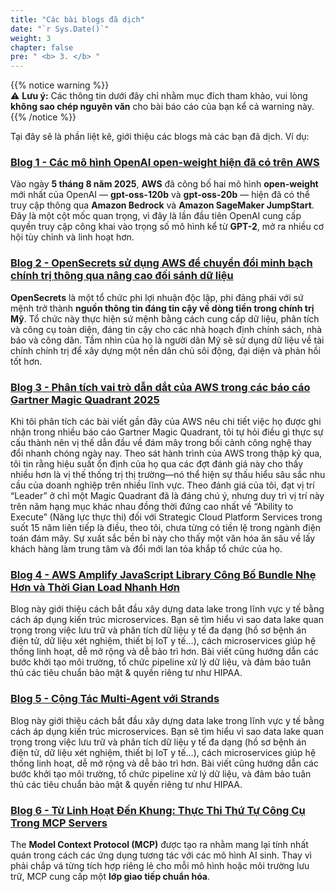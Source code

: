 ```yaml
---
title: "Các bài blogs đã dịch"
date: "`r Sys.Date()`"
weight: 3
chapter: false
pre: " <b> 3. </b> "
---
```


{{% notice warning %}}  
⚠️ **Lưu ý:** Các thông tin dưới đây chỉ nhằm mục đích tham khảo, vui lòng **không sao chép nguyên văn** cho bài báo cáo của bạn kể cả warning này.
{{% /notice %}}

Tại đây sẽ là phần liệt kê, giới thiệu các blogs mà các bạn đã dịch. Ví dụ:

###  [Blog 1 - **Các mô hình OpenAI open-weight hiện đã có trên AWS**](3.1-Blog1/)
Vào ngày **5 tháng 8 năm 2025**, **AWS** đã công bố hai mô hình **open-weight** mới nhất của OpenAI — **gpt-oss-120b** và **gpt-oss-20b** — hiện đã có thể truy cập thông qua **Amazon Bedrock** và **Amazon SageMaker JumpStart**. Đây là một cột mốc quan trọng, vì đây là lần đầu tiên OpenAI cung cấp quyền truy cập công khai vào trọng số mô hình kể từ **GPT-2**, mở ra nhiều cơ hội tùy chỉnh và linh hoạt hơn.
###  [Blog 2 - **OpenSecrets sử dụng AWS để chuyển đổi minh bạch chính trị thông qua nâng cao đối sánh dữ liệu**](3.2-Blog2/)
**OpenSecrets** là một tổ chức phi lợi nhuận độc lập, phi đảng phái với sứ mệnh trở thành **nguồn thông tin đáng tin cậy về dòng tiền trong chính trị Mỹ**. Tổ chức này thực hiện sứ mệnh bằng cách cung cấp dữ liệu, phân tích và công cụ toàn diện, đáng tin cậy cho các nhà hoạch định chính sách, nhà báo và công dân. Tầm nhìn của họ là người dân Mỹ sẽ sử dụng dữ liệu về tài chính chính trị để xây dựng một nền dân chủ sôi động, đại diện và phản hồi tốt hơn.
###  [Blog 3 - Phân tích vai trò dẫn dắt của AWS trong các báo cáo Gartner Magic Quadrant 2025](3.3-Blog3/)
Khi tôi phân tích các bài viết gần đây của AWS nêu chi tiết việc họ được ghi nhận trong nhiều báo cáo Gartner Magic Quadrant, tôi tự hỏi điều gì thực sự cấu thành nên vị thế dẫn đầu về đám mây trong bối cảnh công nghệ thay đổi nhanh chóng ngày nay. Theo sát hành trình của AWS trong thập kỷ qua, tôi tin rằng hiệu suất ổn định của họ qua các đợt đánh giá này cho thấy nhiều hơn là vị thế thống trị thị trường—nó thể hiện sự thấu hiểu sâu sắc nhu cầu của doanh nghiệp trên nhiều lĩnh vực. Theo đánh giá của tôi, đạt vị trí “Leader” ở chỉ một Magic Quadrant đã là đáng chú ý, nhưng duy trì vị trí này trên năm hạng mục khác nhau đồng thời đứng cao nhất về “Ability to Execute” (Năng lực thực thi) đối với Strategic Cloud Platform Services trong suốt 15 năm liên tiếp là điều, theo tôi, chưa từng có tiền lệ trong ngành điện toán đám mây. Sự xuất sắc bền bỉ này cho thấy một văn hóa ăn sâu về lấy khách hàng làm trung tâm và đổi mới lan tỏa khắp tổ chức của họ.
###  [Blog 4 - AWS Amplify JavaScript Library Công Bố Bundle Nhẹ Hơn và Thời Gian Load Nhanh Hơn](3.4-Blog4/)
Blog này giới thiệu cách bắt đầu xây dựng data lake trong lĩnh vực y tế bằng cách áp dụng kiến trúc microservices. Bạn sẽ tìm hiểu vì sao data lake quan trọng trong việc lưu trữ và phân tích dữ liệu y tế đa dạng (hồ sơ bệnh án điện tử, dữ liệu xét nghiệm, thiết bị IoT y tế…), cách microservices giúp hệ thống linh hoạt, dễ mở rộng và dễ bảo trì hơn. Bài viết cũng hướng dẫn các bước khởi tạo môi trường, tổ chức pipeline xử lý dữ liệu, và đảm bảo tuân thủ các tiêu chuẩn bảo mật & quyền riêng tư như HIPAA.
###  [Blog 5 - Cộng Tác Multi-Agent với Strands](3.5-Blog5/)
Blog này giới thiệu cách bắt đầu xây dựng data lake trong lĩnh vực y tế bằng cách áp dụng kiến trúc microservices. Bạn sẽ tìm hiểu vì sao data lake quan trọng trong việc lưu trữ và phân tích dữ liệu y tế đa dạng (hồ sơ bệnh án điện tử, dữ liệu xét nghiệm, thiết bị IoT y tế…), cách microservices giúp hệ thống linh hoạt, dễ mở rộng và dễ bảo trì hơn. Bài viết cũng hướng dẫn các bước khởi tạo môi trường, tổ chức pipeline xử lý dữ liệu, và đảm bảo tuân thủ các tiêu chuẩn bảo mật & quyền riêng tư như HIPAA.
###  [Blog 6 - Từ Linh Hoạt Đến Khung: Thực Thi Thứ Tự Công Cụ Trong MCP Servers](3.6-Blog6/)
The **Model Context Protocol (MCP)** được tạo ra nhằm mang lại tính nhất quán trong cách các ứng dụng tương tác với các mô hình AI sinh. Thay vì phải chắp vá từng tích hợp riêng lẻ cho mỗi mô hình hoặc môi trường lưu trữ, MCP cung cấp một **lớp giao tiếp chuẩn hóa**.